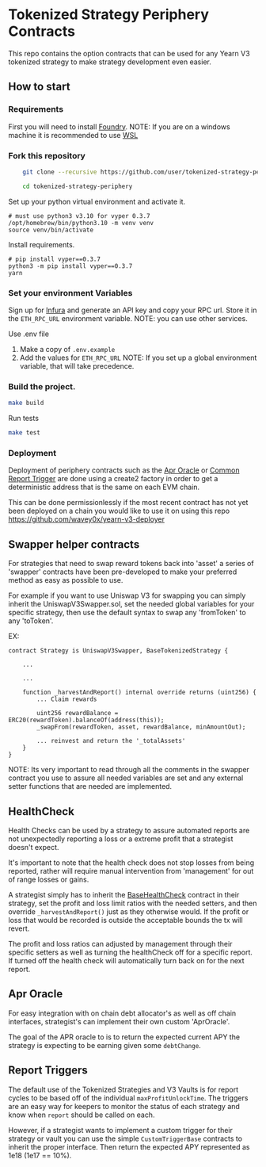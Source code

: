# Tokenized Strategy Periphery Contracts

This repo contains the option contracts that can be used for any Yearn V3 tokenized strategy to make strategy development even easier.

## How to start

### Requirements
First you will need to install [Foundry](https://book.getfoundry.sh/getting-started/installation).
NOTE: If you are on a windows machine it is recommended to use [WSL](https://learn.microsoft.com/en-us/windows/wsl/install)

### Fork this repository

```sh
    git clone --recursive https://github.com/user/tokenized-strategy-periphery

    cd tokenized-strategy-periphery
```

Set up your python virtual environment and activate it.

```
# must use python3 v3.10 for vyper 0.3.7
/opt/homebrew/bin/python3.10 -m venv venv
source venv/bin/activate
```

Install requirements.

```
# pip install vyper==0.3.7
python3 -m pip install vyper==0.3.7
yarn
```

### Set your environment Variables

Sign up for [Infura](https://infura.io/) and generate an API key and copy your RPC url. Store it in the `ETH_RPC_URL` environment variable.
NOTE: you can use other services.

Use .env file
  1. Make a copy of `.env.example`
  2. Add the values for `ETH_RPC_URL`
     NOTE: If you set up a global environment variable, that will take precedence.


### Build the project.

```sh
make build
```

Run tests
```sh
make test
```

### Deployment

Deployment of periphery contracts such as the [Apr Oracle](https://github.com/yearn/tokenized-strategy-periphery/blob/master/src/AprOracle/AprOracle.sol) or [Common Report Trigger](https://github.com/yearn/tokenized-strategy-periphery/blob/master/src/ReportTrigger/CommonReportTrigger.sol) are done using a create2 factory in order to get a deterministic address that is the same on each EVM chain.

This can be done permissionlessly if the most recent contract has not yet been deployed on a chain you would like to use it on using this repo https://github.com/wavey0x/yearn-v3-deployer


## Swapper helper contracts

For strategies that need to swap reward tokens back into 'asset' a series of 'swapper' contracts have been pre-developed to make your preferred method as easy as possible to use.

For example if you want to use Uniswap V3 for swapping you can simply inherit the UniswapV3Swapper.sol, set the needed global variables for your specific strategy, then use the default syntax to swap any 'fromToken' to any 'toToken'.

EX:

    contract Strategy is UniswapV3Swapper, BaseTokenizedStrategy {
    
        ...
        
        ...
        
        function _harvestAndReport() internal override returns (uint256) {
            ... Claim rewards
            
            uint256 rewardBalance = ERC20(rewardToken).balanceOf(address(this));
            _swapFrom(rewardToken, asset, rewardBalance, minAmountOut);
            
            ... reinvest and return the '_totalAssets'
        }
    }
    
NOTE: Its very important to read through all the comments in the swapper contract you use to assure all needed variables are set and any external setter functions that are needed are implemented.

## HealthCheck
Health Checks can be used by a strategy to assure automated reports are not unexpectedly reporting a loss or a extreme profit that a strategist doesn't expect.

It's important to note that the health check does not stop losses from being reported, rather will require manual intervention from 'management' for out of range losses or gains.

A strategist simply has to inherit the [BaseHealthCheck](https://github.com/yearn/tokenized-strategy-periphery/blob/master/src/HealthCheck/BaseHealthCheck.sol) contract in their strategy, set the profit and loss limit ratios with the needed setters, and then override `_harvestAndReport()` just as they otherwise would. If the profit or loss that would be recorded is outside the acceptable bounds the tx will revert.

The profit and loss ratios can adjusted by management through their specific setters as well as turning the healthCheck off for a specific report. If turned off the health check will automatically turn back on for the next report.

## Apr Oracle
For easy integration with on chain debt allocator's as well as off chain interfaces, strategist's can implement their own custom 'AprOracle'.

The goal of the APR oracle to is to return the expected current APY the strategy is expecting to be earning given some `debtChange`.


## Report Triggers
The default use of the Tokenized Strategies and V3 Vaults is for report cycles to be based off of the individual `maxProfitUnlockTime`. The triggers are an easy way for keepers to monitor the status of each strategy and know when `report` should be called on each.

However, if a strategist wants to implement a custom trigger for their strategy or vault you can use the simple `CustomTriggerBase` contracts to inherit the proper interface. Then return the expected APY represented as 1e18 (1e17 == 10%).
